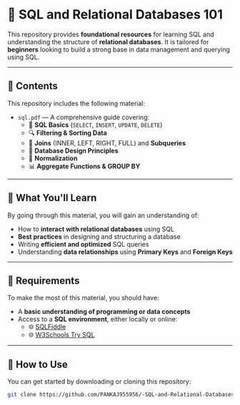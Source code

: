 # 📘 SQL and Relational Databases 101

This repository provides **foundational resources** for learning SQL and understanding the structure of **relational databases**. It is tailored for **beginners** looking to build a strong base in data management and querying using SQL.

---

## 📄 Contents

This repository includes the following material:

- `sql.pdf` — A comprehensive guide covering:
  - 📌 **SQL Basics** (`SELECT`, `INSERT`, `UPDATE`, `DELETE`)
  - 🔍 **Filtering & Sorting Data**
  - 🔗 **Joins** (INNER, LEFT, RIGHT, FULL) and **Subqueries**
  - 🧱 **Database Design Principles**
  - 🧬 **Normalization**
  - 📊 **Aggregate Functions & GROUP BY**

---

## 🧠 What You'll Learn

By going through this material, you will gain an understanding of:

- How to **interact with relational databases** using SQL
- **Best practices** in designing and structuring a database
- Writing **efficient and optimized** SQL queries
- Understanding **data relationships** using **Primary Keys** and **Foreign Keys**

---

## 📌 Requirements

To make the most of this material, you should have:

- A **basic understanding of programming or data concepts**
- Access to a **SQL environment**, either locally or online:
  - 🌐 [SQLFiddle](https://sqlfiddle.com)
  - 🌐 [W3Schools Try SQL](https://www.w3schools.com/sql/trysql.asp)

---

## 🚀 How to Use

You can get started by downloading or cloning this repository:

```bash
git clone https://github.com/PANKAJ955956/-SQL-and-Relational-Databases-101.git
